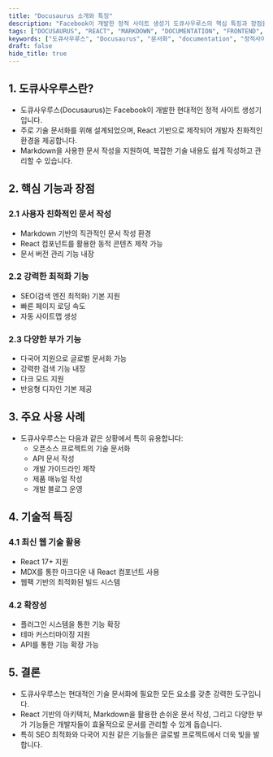 ```yaml
---
title: "Docusaurus 소개와 특징"
description: "Facebook이 개발한 정적 사이트 생성기 도큐사우루스의 핵심 특징과 장점을 알아봅니다. React 기반의 문서화 도구로서 Markdown을 활용한 손쉬운 기술 문서 작성 방법과 주요 기능을 상세히 설명합니다."
tags: ["DOCUSAURUS", "REACT", "MARKDOWN", "DOCUMENTATION", "FRONTEND", "WEB"]
keywords: ["도큐사우루스", "Docusaurus", "문서화", "documentation", "정적사이트생성기", "static site generator", "마크다운", "markdown", "리액트", "react", "페이스북", "facebook", "기술문서", "technical documentation"]
draft: false
hide_title: true
---
```


## 1. 도큐사우루스란?
- 도큐사우루스(Docusaurus)는 Facebook이 개발한 현대적인 정적 사이트 생성기입니다. 
- 주로 기술 문서화를 위해 설계되었으며, React 기반으로 제작되어 개발자 친화적인 환경을 제공합니다. 
- Markdown을 사용한 문서 작성을 지원하여, 복잡한 기술 내용도 쉽게 작성하고 관리할 수 있습니다.

## 2. 핵심 기능과 장점

### 2.1 사용자 친화적인 문서 작성
- Markdown 기반의 직관적인 문서 작성 환경
- React 컴포넌트를 활용한 동적 콘텐츠 제작 가능
- 문서 버전 관리 기능 내장

### 2.2 강력한 최적화 기능
- SEO(검색 엔진 최적화) 기본 지원
- 빠른 페이지 로딩 속도
- 자동 사이트맵 생성

### 2.3 다양한 부가 기능
- 다국어 지원으로 글로벌 문서화 가능
- 강력한 검색 기능 내장
- 다크 모드 지원
- 반응형 디자인 기본 제공

## 3. 주요 사용 사례
- 도큐사우루스는 다음과 같은 상황에서 특히 유용합니다:
  - 오픈소스 프로젝트의 기술 문서화
  - API 문서 작성
  - 개발 가이드라인 제작
  - 제품 매뉴얼 작성
  - 개발 블로그 운영

## 4. 기술적 특징

### 4.1 최신 웹 기술 활용
- React 17+ 지원
- MDX를 통한 마크다운 내 React 컴포넌트 사용
- 웹팩 기반의 최적화된 빌드 시스템

### 4.2 확장성
- 플러그인 시스템을 통한 기능 확장
- 테마 커스터마이징 지원
- API를 통한 기능 확장 가능

## 5. 결론
- 도큐사우루스는 현대적인 기술 문서화에 필요한 모든 요소를 갖춘 강력한 도구입니다. 
- React 기반의 아키텍처, Markdown을 활용한 손쉬운 문서 작성, 그리고 다양한 부가 기능들은 개발자들이 효율적으로 문서를 관리할 수 있게 돕습니다. 
- 특히 SEO 최적화와 다국어 지원 같은 기능들은 글로벌 프로젝트에서 더욱 빛을 발합니다.